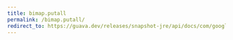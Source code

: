 ```yaml
---
title: bimap.putall
permalink: /bimap.putall/
redirect_to: https://guava.dev/releases/snapshot-jre/api/docs/com/google/common/collect/BiMap.html#putAll-java.util.Map-
---
```

